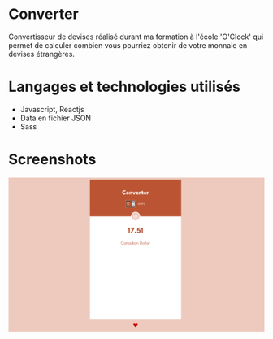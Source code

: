 # Converter

Convertisseur de devises réalisé durant ma formation à l'école 'O'Clock' qui permet de calculer combien vous pourriez obtenir de votre monnaie en devises étrangères.

# Langages et technologies utilisés

- Javascript, Reactjs
- Data en fichier JSON
- Sass


# Screenshots
<img src="picture.png" alt="photo-projet" >



